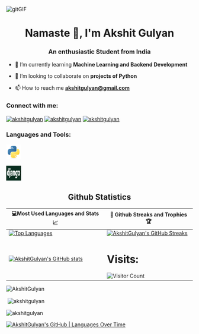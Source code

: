 ![gitGIF](https://github.com/AkshitGulyan/AkshitGulyan/blob/main/tumblr_90745e74ce8cd00b89f7d03370c67f40_e7afbc1a_500.gif)
<h1 align="center">Namaste 🙏, I'm Akshit Gulyan</h1>
<h3 align="center">An enthusiastic Student from India</h3>

- 🌱 I’m currently learning **Machine Learning and Backend Development**

- 👯 I’m looking to collaborate on **projects of Python**

- 📫 How to reach me **akshitgulyan@gmail.com**

<h3 align="left">Connect with me:</h3>
<p align="left">
<a href="https://instagram.com/akshitgulyan" target="blank"><img align="center" src="https://raw.githubusercontent.com/rahuldkjain/github-profile-readme-generator/master/src/images/icons/Social/instagram.svg" alt="akshitgulyan" height="30" width="40" /></a>
<a href="https://www.hackerrank.com/akshitgulyan" target="blank"><img align="center" src="https://raw.githubusercontent.com/rahuldkjain/github-profile-readme-generator/master/src/images/icons/Social/hackerrank.svg" alt="akshitgulyan" height="30" width="40" /></a>
<a href="https://www.linkedin.com/in/akshitgulyan/" target="blank"><img align="center" src="https://raw.githubusercontent.com/rahuldkjain/github-profile-readme-generator/master/src/images/icons/Social/linked-in-alt.svg" alt="akshitgulyan" height="30" width="40" /></a>
</p>

<h3 align="left">Languages and Tools:</h3>
<p align="left"> <a href="https://www.python.org" target="_blank" rel="noreferrer"> <img src="https://raw.githubusercontent.com/devicons/devicon/master/icons/python/python-original.svg" alt="python" width="40" height="40"/> </a> </p> <p align="left"> <a href="https://www.python.org" target="_blank" rel="noreferrer"> <img src='https://github.com/AkshitGulyan/AkshitGulyan/blob/main/django-logo-negative.png' alt="python" width="40" height="40"/> </a> </p>

<h2 align="center">Github Statistics </h2>

|💻Most Used Languages and Stats 📈|🎯 Github Streaks and Trophies 🏆|
|-----------------------------------|----------------------------------|
|[![Top Languages](https://github-readme-stats.vercel.app/api/top-langs/?username=AkshitGulyan&show_icons=true&theme=midnight-purple&layout=compact&hide_title=true)](https://github.com/AkshitGulyan)|[![AkshitGulyan's GitHub Streaks](https://github-readme-streak-stats.herokuapp.com/?user=AkshitGulyan&theme=midnight-purple&hide_border=true)](https://github.com/AkshitGulyan)
|[![AkshitGulyan's GitHub stats](https://github-readme-stats.vercel.app/api?username=AkshitGulyan&show_icons=true&theme=ayu-mirage&hide_title=true)](https://github.com/AkshitGulyan)|<h1 >Visits: </h1> ![Visitor Count](https://profile-counter.glitch.me/AkshitGulyan/count.svg)

<p align="left"> <img src="https://komarev.com/ghpvc/?username=AkshitGulyan&label=Profile%20views&color=0e75b6&style=flat" alt="AkshitGulyan" /> </p>

<p>&nbsp;<img align="center" src="https://github-readme-stats.vercel.app/api?username=akshitgulyan&show_icons=true&locale=en" alt="akshitgulyan" /></p>

<p><img align="center" src="https://github-readme-streak-stats.herokuapp.com/?user=akshitgulyan&" alt="akshitgulyan" /></p>


[![AkshitGulyan's GitHub | Languages Over Time](https://stats.quine.sh/AkshitGulyan/languages-over-time?theme=light)](https://quine.sh)
